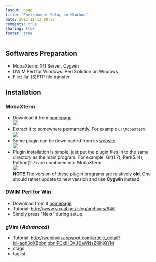 ```yaml
---
layout: page
title: "Environment Setup in Windows"
date: 2012-11-12 08:52
comments: true
sharing: true
footer: true
---
```


## Softwares Preparation

* MobaXterm: X11 Server, Cygwin
* DWIM Perl for Windows: Perl Solution on Windows
* Filezilla: (S)FTP file transfer

## Installation

### MobaXterm
* Download it from [homepage][mobaxterm]   
![](/note/pic/mobaxterm_download.png)
* Extract it to somewhere permanently. For example `C:\MobaXterm`.  
![](/note/pic/mobaxterm_dir.png)
* Some plugin can be downloaded from its [website][moba-plugin].  
![](/note/pic/mobaxterm_plugin.png)
* Plugin installation is simple, just put the plugin files in to the same directory as the main program. For example, Git(1.7), Perl(5.14), Python(2.7) are combined into MobaXterm.  
![](/note/pic/mobaxterm_plugdir.png)   
**NOTE** The version of these plugin programs are relatively **old**. One should rather update to new version and use **Cygwin** instead.  


[mobaxterm]: http://mobaxterm.mobatek.net/download.html
[moba-plugin]:http://mobaxterm.mobatek.net/plugins.html
[Cygwin]: http://www.cygwin.com/

### DWIM Perl for Win
* Download from it [homepage][DWIM-Perl]
* Tutorial: <http://www.vixual.net/blog/archives/846>
* Simply press "Next" during setup.

[DWIM-Perl]: http://dwimperl.com/windows.html

### gVim (*Advanced*)
* Tutorial: <http://wupinyin.appspot.com/article_detail?id=agh3dXBpbnlpbnIPCxIHQXJ0aWNsZRihjQYM>
* ctags
* taglist
